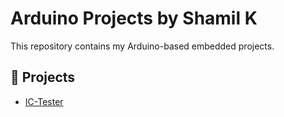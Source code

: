 # Arduino Projects by Shamil K

This repository contains my Arduino-based embedded projects.

## 📌 Projects

- [IC-Tester](./IC_Tester)
